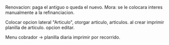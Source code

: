 Renovacion: paga el antiguo o queda el nuevo.
Mora: se le colocara interes manualmente a la refinanciacion.

Colocar opcion lateral "Articulo", otorgar articulo, articulos. al crear imprimir planilla de articulo.
opcion editar.

Menu cobrador -> planilla diaria imprimir por recorrido.

